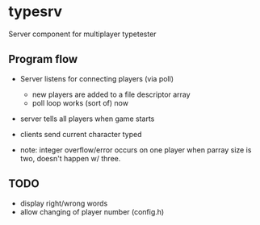 # typesrv

Server component for multiplayer typetester

## Program flow

- Server listens for connecting players (via poll)
	- new players are added to a file descriptor array
	- poll loop works (sort of) now
- server tells all players when game starts
- clients send current character typed


- note: integer overflow/error occurs on one player when parray size is two, doesn't happen w/ three.

## TODO
- display right/wrong words
- allow changing of player number (config.h)
